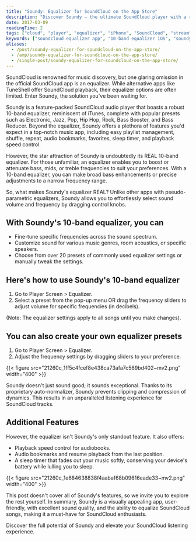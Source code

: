 ```yaml
---
title: "Soundy: Equalizer for SoundCloud on the App Store"
description: "Discover Soundy – the ultimate SoundCloud player with a real 10-band equalizer, presets, sleep timer, bookmarks, and playback speed control for iPhone."
date: 2017-03-09
readingTime: 2
tags: ["cloud", "player", "equalizer", "iPhone", "SoundCloud", "stream", "Chromecast"]
keywords: ["soundcloud equalizer app", "10-band equalizer iOS", "soundy soundcloud player", "music app with presets", "equalizer for iPhone", "playback speed soundcloud", "soundcloud app with sleep timer"]
aliases:
  - /post/soundy-equalizer-for-soundcloud-on-the-app-store/
  - /amp/soundy-equalizer-for-soundcloud-on-the-app-store/
  - /single-post/soundy-equalizer-for-soundcloud-on-the-app-store/
---
```


SoundCloud is renowned for music discovery, but one glaring omission in the official SoundCloud app is an equalizer. While alternative apps like TuneShell offer SoundCloud playback, their equalizer options are often limited. Enter Soundy, the solution you've been waiting for.

Soundy is a feature-packed SoundCloud audio player that boasts a robust 10-band equalizer, reminiscent of iTunes, complete with popular presets such as Electronic, Jazz, Pop, Hip Hop, Rock, Bass Booster, and Bass Reducer. Beyond the equalizer, Soundy offers a plethora of features you'd expect in a top-notch music app, including easy playlist management, shuffle, repeat, audio bookmarks, favorites, sleep timer, and playback speed control.

However, the star attraction of Soundy is undoubtedly its REAL 10-band equalizer. For those unfamiliar, an equalizer enables you to boost or attenuate bass, mids, or treble frequencies to suit your preferences. With a 10-band equalizer, you can make broad bass enhancements or precise adjustments to a narrow frequency range.

So, what makes Soundy's equalizer REAL? Unlike other apps with pseudo-parametric equalizers, Soundy allows you to effortlessly select sound volume and frequency by dragging control knobs.

## With Soundy's 10-band equalizer, you can

- Fine-tune specific frequencies across the sound spectrum.
- Customize sound for various music genres, room acoustics, or specific speakers.
- Choose from over 20 presets of commonly used equalizer settings or manually tweak the settings.

## Here's how to use Soundy's 10-band equalizer

1. Go to Player Screen > Equalizer.
2. Select a preset from the pop-up menu OR drag the frequency sliders to adjust volume for specific frequencies (in decibels).

(Note: The equalizer settings apply to all songs until you make changes).

## You can also create your own equalizer presets

1. Go to Player Screen > Equalizer.
2. Adjust the frequency settings by dragging sliders to your preference.

{{< figure src="21260c_1ff5c4fcef8e438ca73afa7c569bd402~mv2.png" width="400" >}}

Soundy doesn't just sound good; it sounds exceptional. Thanks to its proprietary auto-normalizer, Soundy prevents clipping and compression of dynamics. This results in an unparalleled listening experience for SoundCloud tracks.

## Additional Features

However, the equalizer isn't Soundy's only standout feature. It also offers:

- Playback speed control for audiobooks.
- Audio bookmarks and resume playback from the last position.
- A sleep timer that fades out your music softly, conserving your device's battery while lulling you to sleep.

{{< figure src="21260c_1e684638838f4aabaf68b09616eade33~mv2.png" width="400" >}}

This post doesn't cover all of Soundy's features, so we invite you to explore the rest yourself. In summary, Soundy is a visually appealing app, user-friendly, with excellent sound quality, and the ability to equalize SoundCloud songs, making it a must-have for SoundCloud enthusiasts.

Discover the full potential of Soundy and elevate your SoundCloud listening experience.
